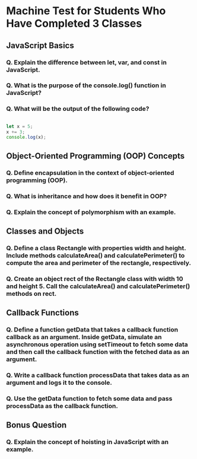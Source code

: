 #  Machine Test for Students Who Have Completed 3 Classes

## JavaScript Basics

### Q. Explain the difference between let, var, and const in JavaScript.

### Q. What is the purpose of the console.log() function in JavaScript?

### Q. What will be the output of the following code?

```javascript

let x = 5;
x += 3;
console.log(x);
```

## Object-Oriented Programming (OOP) Concepts

### Q. Define encapsulation in the context of object-oriented programming (OOP).

### Q. What is inheritance and how does it benefit in OOP?

### Q. Explain the concept of polymorphism with an example.

## Classes and Objects
### Q. Define a class Rectangle with properties width and height. Include methods calculateArea() and calculatePerimeter() to compute the area and perimeter of the rectangle, respectively.

### Q. Create an object rect of the Rectangle class with width 10 and height 5. Call the calculateArea() and calculatePerimeter() methods on rect.

## Callback Functions
### Q. Define a function getData that takes a callback function callback as an argument. Inside getData, simulate an asynchronous operation using setTimeout to fetch some data and then call the callback function with the fetched data as an argument.

### Q. Write a callback function processData that takes data as an argument and logs it to the console.

### Q. Use the getData function to fetch some data and pass processData as the callback function.

## Bonus Question
### Q. Explain the concept of hoisting in JavaScript with an example.